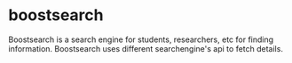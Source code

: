 # boostsearch
Boostsearch is a search engine for students, researchers, etc for finding information. Boostsearch uses different searchengine's api to fetch details.
